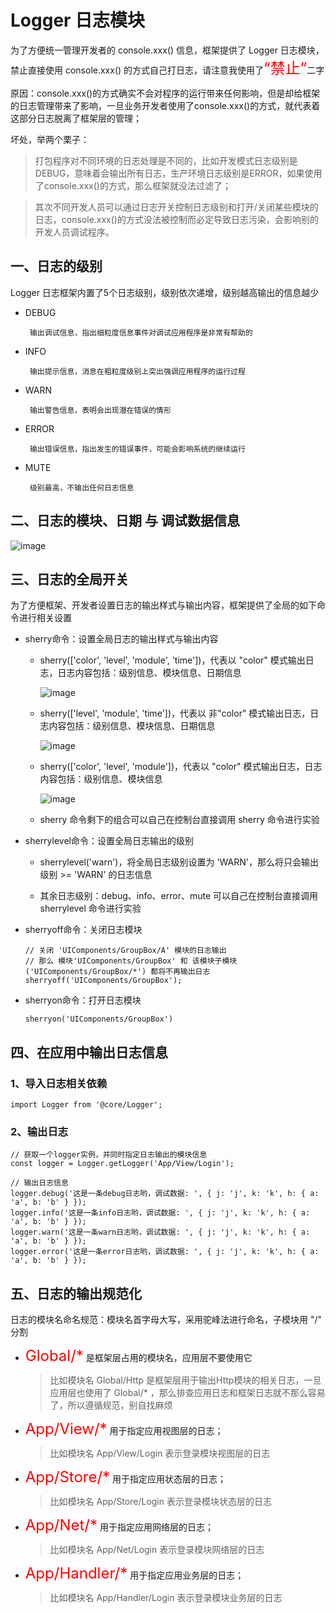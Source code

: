 # Logger 日志模块
为了方便统一管理开发者的 console.xxx() 信息，框架提供了 Logger 日志模块，禁止直接使用 console.xxx() 的方式自己打日志，请注意我使用了<font color=red size=5>“禁止”</font>二字

原因：console.xxx()的方式确实不会对程序的运行带来任何影响，但是却给框架的日志管理带来了影响，一旦业务开发者使用了console.xxx()的方式，就代表着这部分日志脱离了框架层的管理；

坏处，举两个栗子：

>打包程序对不同环境的日志处理是不同的，比如开发模式日志级别是DEBUG，意味着会输出所有日志，生产环境日志级别是ERROR，如果使用了console.xxx()的方式，那么框架就没法过滤了；

>其次不同开发人员可以通过日志开关控制日志级别和打开/关闭某些模块的日志，console.xxx()的方式没法被控制而必定导致日志污染，会影响别的开发人员调试程序。

## 一、日志的级别
Logger 日志框架内置了5个日志级别，级别依次递增，级别越高输出的信息越少

* DEBUG
    
       输出调试信息，指出细粒度信息事件对调试应用程序是非常有帮助的

* INFO

       输出提示信息，消息在粗粒度级别上突出强调应用程序的运行过程

* WARN

       输出警告信息，表明会出现潜在错误的情形

* ERROR

       输出错误信息，指出发生的错误事件，可能会影响系统的继续运行

* MUTE

       级别最高，不输出任何日志信息

## 二、日志的模块、日期 与 调试数据信息
![image](https://github.com/linmingdao/v-bonjour/raw/doc/doc/assets/logger.png)

## 三、日志的全局开关
为了方便框架、开发者设置日志的输出样式与输出内容，框架提供了全局的如下命令进行相关设置

* sherry命令：设置全局日志的输出样式与输出内容
  
  * sherry(['color', 'level', 'module', 'time'])，代表以 "color" 模式输出日志，日志内容包括：级别信息、模块信息、日期信息

     ![image](https://github.com/linmingdao/v-bonjour/raw/doc/doc/assets/sherry_all.png)

  * sherry(['level', 'module', 'time'])，代表以 非"color" 模式输出日志，日志内容包括：级别信息、模块信息、日期信息

     ![image](https://github.com/linmingdao/v-bonjour/raw/doc/doc/assets/sherry_no_color.png)

  * sherry(['color', 'level', 'module'])，代表以 "color" 模式输出日志，日志内容包括：级别信息、模块信息

     ![image](https://github.com/linmingdao/v-bonjour/raw/doc/doc/assets/sherry_level_module.png)
  
  * sherry 命令剩下的组合可以自己在控制台直接调用 sherry 命令进行实验

* sherrylevel命令：设置全局日志输出的级别

  * sherrylevel('warn')，将全局日志级别设置为 'WARN'，那么将只会输出 级别 >= 'WARN' 的日志信息

  * 其余日志级别：debug、info、error、mute 可以自己在控制台直接调用 sherrylevel 命令进行实验

* sherryoff命令：关闭日志模块
    ```
    // 关闭 'UIComponents/GroupBox/A' 模块的日志输出
    // 那么 模块'UIComponents/GroupBox' 和 该模块子模块('UIComponents/GroupBox/*') 都将不再输出日志
    sherryoff('UIComponents/GroupBox');
    ```

* sherryon命令：打开日志模块
    ```
    sherryon('UIComponents/GroupBox')
    ```

## 四、在应用中输出日志信息

### 1、导入日志相关依赖
```
import Logger from '@core/Logger';
```

### 2、输出日志
```
// 获取一个logger实例，并同时指定日志输出的模块信息
const logger = Logger.getLogger('App/View/Login');

// 输出日志信息
logger.debug('这是一条debug日志哟，调试数据: ', { j: 'j', k: 'k', h: { a: 'a', b: 'b' } });
logger.info('这是一条info日志哟，调试数据: ', { j: 'j', k: 'k', h: { a: 'a', b: 'b' } });
logger.warn('这是一条warn日志哟，调试数据: ', { j: 'j', k: 'k', h: { a: 'a', b: 'b' } });
logger.error('这是一条error日志哟，调试数据: ', { j: 'j', k: 'k', h: { a: 'a', b: 'b' } });
```

## 五、日志的输出规范化

日志的模块名命名规范：模块名首字母大写，采用驼峰法进行命名，子模块用 "/" 分割

* <font color=red size=5>Global/\*</font> 是框架层占用的模块名，应用层不要使用它
  >比如模块名 Global/Http 是框架层用于输出Http模块的相关日志，一旦应用层也使用了 Global/* ，那么排查应用日志和框架日志就不那么容易了，所以遵循规范，别自找麻烦

* <font color=red size=5>App/View/\*</font> 用于指定应用视图层的日志；
  >比如模块名 App/View/Login 表示登录模块视图层的日志

* <font color=red size=5>App/Store/\*</font> 用于指定应用状态层的日志；
  >比如模块名 App/Store/Login 表示登录模块状态层的日志

* <font color=red size=5>App/Net/\*</font> 用于指定应用网络层的日志；
  >比如模块名 App/Net/Login 表示登录模块网络层的日志

* <font color=red size=5>App/Handler/\*</font> 用于指定应用业务层的日志；
  >比如模块名 App/Handler/Login 表示登录模块业务层的日志
